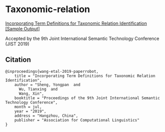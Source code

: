 # Taxonomic-relation

[Incorporating Term Definitions for Taxonomic Relation Identification](https://www.aclweb.org/anthology/P19-1191) 
[[Sample Output]](https://eaglew.github.io/PaperRobot/)


Accepted by the 9th Joint International Semantic Technology Conference (JIST 2019)


<!--
url = "https://www.aclweb.org/anthology/P19-1191",
pages = "1980--1991"
-->

## Citation
```
@inproceedings{wang-etal-2019-paperrobot,
    title = "Incorporating Term Definitions for Taxonomic Relation Identification",
    author = "Sheng, Yongpan  and
      Wu, Tianxing  and
      Wang, Xin",
    booktitle = "Proceedings of the 9th Joint International Semantic Technology Conference",
    month = jul,
    year = "2019",
    address = "Hangzhou, China",
    publisher = "Association for Computational Linguistics"
}
```
